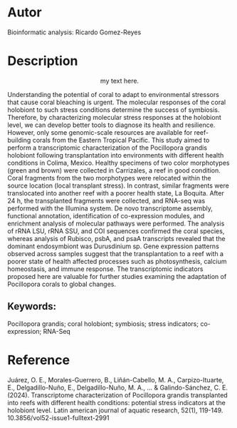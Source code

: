 # Autor
Bioinformatic analysis: Ricardo Gomez-Reyes

# Description
<div align="center">
  my text here.
</div>

Understanding the potential of coral to adapt to environmental stressors that cause coral bleaching is urgent. The molecular responses of the coral holobiont to such stress conditions determine the success of symbiosis. Therefore, by characterizing molecular stress responses at the holobiont level, we can develop better tools to diagnose its health and resilience. However, only some genomic-scale resources are available for reef-building corals from the Eastern Tropical Pacific. This study aimed to perform a transcriptomic characterization of the Pocillopora grandis holobiont following transplantation into environments with different health conditions in Colima, Mexico. Healthy specimens of two color morphotypes (green and brown) were collected in Carrizales, a reef in good condition. Coral fragments from the two morphotypes were relocated within the source location (local transplant stress). In contrast, similar fragments were translocated into another reef with a poorer health state, La Boquita. After 24 h, the transplanted fragments were collected, and RNA-seq was performed with the Illumina system. De novo transcriptome assembly, functional annotation, identification of co-expression modules, and enrichment analysis of molecular pathways were performed. The analysis of rRNA LSU, rRNA SSU, and COI sequences confirmed the coral species, whereas analysis of Rubisco, psbA, and psaA transcripts revealed that the dominant endosymbiont was Durusdinium sp. Gene expression patterns observed across samples suggest that the transplantation to a reef with a poorer state of health affected processes such as photosynthesis, calcium homeostasis, and immune response. The transcriptomic indicators proposed here are valuable for further studies examining the adaptation of Pocillopora corals to global changes.

## Keywords: 
Pocillopora grandis; coral holobiont; symbiosis; stress indicators; co-expression; RNA-Seq


# Reference
Juárez, O. E., Morales-Guerrero, B., Liñán-Cabello, M. A., Carpizo-Ituarte, E., Delgadillo-Nuño, E., Delgadillo-Nuño, M. A., ... & Galindo-Sánchez, C. E. (2024). Transcriptome characterization of Pocillopora grandis transplanted into reefs with different health conditions: potential stress indicators at the holobiont level. Latin american journal of aquatic research, 52(1), 119-149. 10.3856/vol52-issue1-fulltext-2991 

